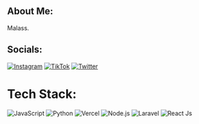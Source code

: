 ## About Me:
Malass.

## Socials:
[![Instagram](https://img.shields.io/badge/Instagram-%23E4405F.svg?logo=Instagram&logoColor=white)](https://instagram.com/arsaramadhani16) [![TikTok](https://img.shields.io/badge/TikTok-%23000000.svg?logo=TikTok&logoColor=white)](https://tiktok.com/@ohhayshit) [![Twitter](https://img.shields.io/badge/Twitter-%231DA1F2.svg?logo=Twitter&logoColor=white)](https://twitter.com/arsaramadhani16) 

# Tech Stack:
![JavaScript](https://img.shields.io/badge/javascript-%23323330.svg?style=for-the-badge&logo=javascript&logoColor=%23F7DF1E) ![Python](https://img.shields.io/badge/python-3670A0?style=for-the-badge&logo=python&logoColor=ffdd54) ![Vercel](https://img.shields.io/badge/vercel-%23000000.svg?style=for-the-badge&logo=vercel&logoColor=white) ![Node.js](https://img.shields.io/badge/Node.js-%2343853d.svg?style=for-the-badge&logo=node.js&logoColor=white) ![Laravel](https://img.shields.io/badge/Laravel-%23FF2D20.svg?style=for-the-badge&logo=laravel&logoColor=white)
![React Js](https://img.shields.io/badge/React-js-%234ea94b.svg?style=for-the-badge&logo=mongodb&logoColor=white) 